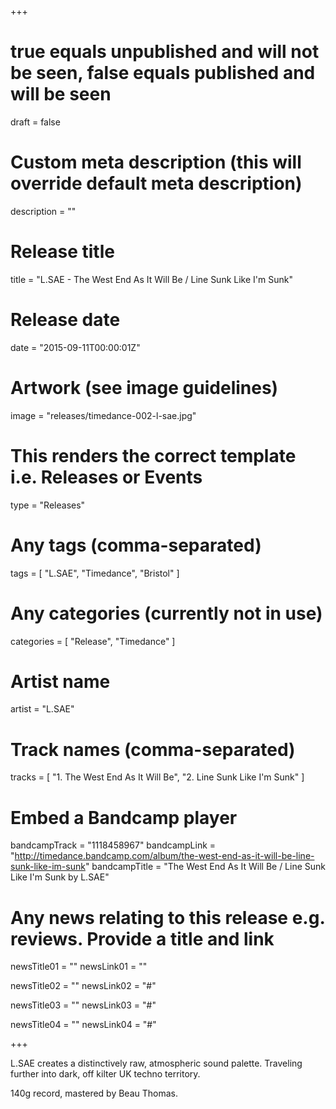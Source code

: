 +++

# true equals unpublished and will not be seen, false equals published and will be seen
draft = false

# Custom meta description (this will override default meta description)
description = ""

# Release title
title = "L.SAE - The West End As It Will Be / Line Sunk Like I'm Sunk"

# Release date
date = "2015-09-11T00:00:01Z"

# Artwork (see image guidelines)
image = "releases/timedance-002-l-sae.jpg"

# This renders the correct template i.e. Releases or Events
type = "Releases"

# Any tags (comma-separated)
tags = [ 
	"L.SAE", 
	"Timedance",
	"Bristol"
]

# Any categories (currently not in use)
categories = [ 
	"Release", 
	"Timedance" 
]

# Artist name
artist = "L.SAE"

# Track names (comma-separated)
tracks = [
	"1. The West End As It Will Be",
	"2. Line Sunk Like I'm Sunk"
]

# Embed a Bandcamp player
bandcampTrack = "1118458967"
bandcampLink = "http://timedance.bandcamp.com/album/the-west-end-as-it-will-be-line-sunk-like-im-sunk"
bandcampTitle = "The West End As It Will Be / Line Sunk Like I&#39;m Sunk by L.SAE"

# Any news relating to this release e.g. reviews. Provide a title and link
newsTitle01 = ""
newsLink01 = ""

newsTitle02 = ""
newsLink02 = "#"

newsTitle03 = ""
newsLink03 = "#"

newsTitle04 = ""
newsLink04 = "#"

+++

<!-- Provide a summary/statement below -->
L.SAE creates a distinctively raw, atmospheric sound palette. Traveling further into dark, off kilter UK techno territory.

140g record, mastered by Beau Thomas.
